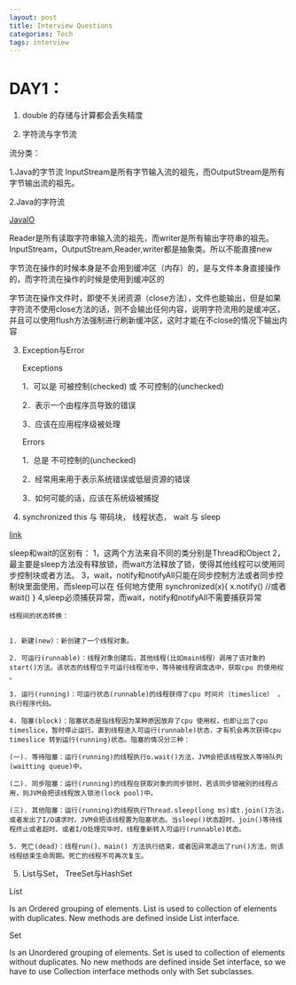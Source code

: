 ```yaml
---
layout: post
title: Interview Questions
categories: Tech
tags: interview
---
```


DAY1：
===

1. double 的存储与计算都会丢失精度

2. 字符流与字节流

  流分类： 
  
  1.Java的字节流 
   InputStream是所有字节输入流的祖先，而OutputStream是所有字节输出流的祖先。 
   
  2.Java的字符流 
  
  [JavaIO](http://www.cnblogs.com/lich/tag/java%20IO/)
  
  Reader是所有读取字符串输入流的祖先，而writer是所有输出字符串的祖先。 
  InputStream，OutputStream,Reader,writer都是抽象类。所以不能直接new  


  字节流在操作的时候本身是不会用到缓冲区（内存）的，是与文件本身直接操作的，而字符流在操作的时候是使用到缓冲区的

  字节流在操作文件时，即使不关闭资源（close方法），文件也能输出，但是如果字符流不使用close方法的话，则不会输出任何内容，说明字符流用的是缓冲区，并且可以使用flush方法强制进行刷新缓冲区，这时才能在不close的情况下输出内容


3. Exception与Error

    Exceptions 
    
    1．可以是 可被控制(checked) 或 不可控制的(unchecked) 
    
    2．表示一个由程序员导致的错误 
    
    3．应该在应用程序级被处理 
    
    
    
    Errors 
    
    1．总是 不可控制的(unchecked) 
    
    2．经常用来用于表示系统错误或低层资源的错误 
    
    3．如何可能的话，应该在系统级被捕捉 


4. synchronized this 与 带码块， 线程状态， wait 与 sleep

  [link](http://www.cnblogs.com/GnagWang/archive/2011/02/27/1966606.html)
  
  sleep和wait的区别有：
  1，这两个方法来自不同的类分别是Thread和Object
  2，最主要是sleep方法没有释放锁，而wait方法释放了锁，使得其他线程可以使用同步控制块或者方法。
  3，wait，notify和notifyAll只能在同步控制方法或者同步控制块里面使用，而sleep可以在
    任何地方使用
   synchronized(x){
      x.notify()
     //或者wait()
   }
   4,sleep必须捕获异常，而wait，notify和notifyAll不需要捕获异常
 
    线程间的状态转换： 
    
    
    1. 新建(new)：新创建了一个线程对象。
    
    2. 可运行(runnable)：线程对象创建后，其他线程(比如main线程）调用了该对象的start()方法。该状态的线程位于可运行线程池中，等待被线程调度选中，获取cpu 的使用权 。
    
    3. 运行(running)：可运行状态(runnable)的线程获得了cpu 时间片（timeslice） ，执行程序代码。
    
    4. 阻塞(block)：阻塞状态是指线程因为某种原因放弃了cpu 使用权，也即让出了cpu timeslice，暂时停止运行。直到线程进入可运行(runnable)状态，才有机会再次获得cpu timeslice 转到运行(running)状态。阻塞的情况分三种： 
    
    (一). 等待阻塞：运行(running)的线程执行o.wait()方法，JVM会把该线程放入等待队列(waitting queue)中。
    
    (二). 同步阻塞：运行(running)的线程在获取对象的同步锁时，若该同步锁被别的线程占用，则JVM会把该线程放入锁池(lock pool)中。
    
    (三). 其他阻塞：运行(running)的线程执行Thread.sleep(long ms)或t.join()方法，或者发出了I/O请求时，JVM会把该线程置为阻塞状态。当sleep()状态超时、join()等待线程终止或者超时、或者I/O处理完毕时，线程重新转入可运行(runnable)状态。
    
    5. 死亡(dead)：线程run()、main() 方法执行结束，或者因异常退出了run()方法，则该线程结束生命周期。死亡的线程不可再次复生。

5. List与Set， TreeSet与HashSet

  List

  Is an Ordered grouping of elements.
  List is used to collection of elements with duplicates.
  New methods are defined inside List interface.
  
  Set
  
  Is an Unordered grouping of elements.
  Set is used to collection of elements without duplicates.
  No new methods are defined inside Set interface, so we have to use Collection interface methods only with Set   subclasses. 

